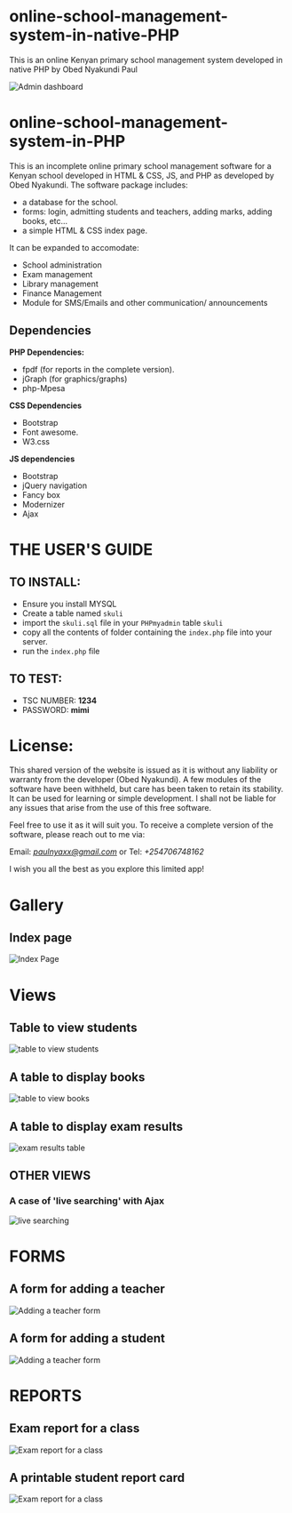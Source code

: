 # online-school-management-system-in-native-PHP
This is an online Kenyan primary school management system developed in native PHP by Obed Nyakundi Paul

![Admin dashboard](https://github.com/ObedNyakundi/online-school-management-system-in-native-PHP/blob/main/01.png)

# online-school-management-system-in-PHP
This is an incomplete online primary school management software for a Kenyan school developed in HTML & CSS, JS, and PHP as developed by Obed Nyakundi.
The software package includes:
- a database for the school.
- forms: login, admitting students and teachers, adding marks, adding books, etc...
- a simple HTML & CSS index page.

It can be expanded to accomodate:
- School administration
- Exam management
- Library management
- Finance Management
- Module for SMS/Emails and other communication/ announcements

## Dependencies
**PHP Dependencies:**
- fpdf (for reports in the complete version).
- jGraph (for graphics/graphs)
- php-Mpesa

**CSS Dependencies**
- Bootstrap
- Font awesome.
- W3.css

**JS dependencies**
- Bootstrap
- jQuery navigation
- Fancy box
- Modernizer
- Ajax


# THE USER'S GUIDE
## TO INSTALL:
 - Ensure you install MYSQL
 - Create a table named `skuli`
 - import the `skuli.sql` file in your `PHPmyadmin` table `skuli`
 - copy all the contents of folder containing the `index.php` file into your server.
 - run the `index.php` file

## TO TEST:
 - TSC NUMBER:  **1234**
 - PASSWORD:  **mimi**


# License:
This shared version of the website is issued as it is without any liability or warranty from the developer (Obed Nyakundi). A few modules of the software have been withheld, but care has been taken to retain its stability. It can be used for learning or simple development.
I shall not be liable for any issues that arise from the use of this free software.


Feel free to use it as it will suit you. To receive a complete version of the software, please reach out to me via:
 
Email: *paulnyaxx@gmail.com* or 
Tel: *+254706748162*

I wish you all the best as you explore this limited app!

# Gallery

## Index page
![Index Page](https://github.com/ObedNyakundi/online-school-management-system-in-native-PHP/blob/main/00.png)

# Views
## Table to view students

![table to view students](https://github.com/ObedNyakundi/online-school-management-system-in-native-PHP/blob/main/10.png)

## A table to display books
![table to view books](https://github.com/ObedNyakundi/online-school-management-system-in-native-PHP/blob/main/30.png)

## A table to display exam results
![exam results table](https://github.com/ObedNyakundi/online-school-management-system-in-native-PHP/blob/main/21.png)

## OTHER VIEWS
### A case of 'live searching' with Ajax
![live searching](https://github.com/ObedNyakundi/online-school-management-system-in-native-PHP/blob/main/10_1.png)

# FORMS
## A form for adding a teacher
![Adding a teacher form](https://github.com/ObedNyakundi/online-school-management-system-in-native-PHP/blob/main/02.png)

## A form for adding a student
![Adding a teacher form](https://github.com/ObedNyakundi/online-school-management-system-in-native-PHP/blob/main/04.png)

# REPORTS
## Exam report for a class
![Exam report for a class](https://github.com/ObedNyakundi/online-school-management-system-in-native-PHP/blob/main/22.png)

## A printable student report card 
![Exam report for a class](https://github.com/ObedNyakundi/online-school-management-system-in-native-PHP/blob/main/23.png)




